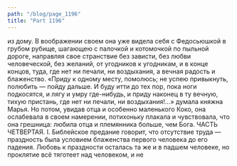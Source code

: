 ```yaml
---
path: "/blog/page_1196"
title: "Part 1196"
---
```


из дому. В воображении своем она уже видела себя с Федосьюшкой в грубом рубище, шагающею с палочкой и котомочкой по пыльной дороге, направляя свое странствие без зависти, без любви человеческой, без желаний, от угодников к угодникам, и в конце концов, туда, где нет ни печали, ни воздыхания, а вечная радость и блаженство.
«Приду к одному месту, помолюсь; не успею привыкнуть, полюбить — пойду дальше. И буду итти до тех пор, пока ноги подкосятся, и лягу и умру где-нибудь, и приду наконец в ту вечную, тихую пристань, где нет ни печали, ни воздыхания!...» думала княжна Марья.
Но потом, увидав отца и особенно маленького Коко, она ослабевала в своем намерении, потихоньку плакала и чувствовала, что она грешница: любила отца и племянника больше, чем Бога.
ЧАСТЬ ЧЕТВЕРТАЯ.
I.
Библейское предание говорит, что отсутствие труда — праздность была условием блаженства первого человека до его падения. Любовь к праздности осталась та же и в падшем человеке, но проклятие всё тяготеет над человеком, и не 
